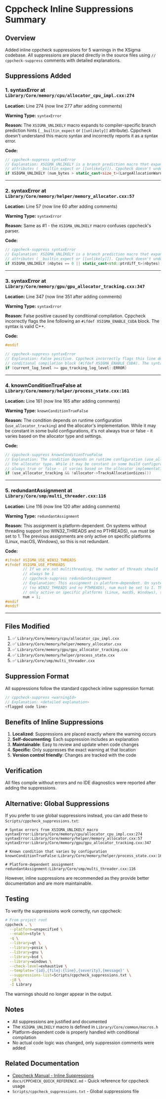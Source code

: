 # Cppcheck Inline Suppressions Summary

## Overview

Added inline cppcheck suppressions for 5 warnings in the XSigma codebase. All suppressions are placed directly in the source files using `// cppcheck-suppress` comments with detailed explanations.

## Suppressions Added

### 1. syntaxError at `Library/Core/memory/cpu/allocator_cpu_impl.cxx:274`

**Location:** Line 274 (now line 277 after adding comments)

**Warning Type:** `syntaxError`

**Reason:** The `XSIGMA_UNLIKELY` macro expands to compiler-specific branch prediction hints (`__builtin_expect` or `[[unlikely]]` attribute). Cppcheck doesn't understand this macro syntax and incorrectly reports it as a syntax error.

**Code:**
```cpp
// cppcheck-suppress syntaxError
// Explanation: XSIGMA_UNLIKELY is a branch prediction macro that expands to compiler-specific
// attributes (__builtin_expect or [[unlikely]]). Cppcheck doesn't understand this macro syntax.
if XSIGMA_UNLIKELY (num_bytes > static_cast<size_t>(LargeAllocationWarningBytes()))
```

---

### 2. syntaxError at `Library/Core/memory/helper/memory_allocator.cxx:57`

**Location:** Line 57 (now line 60 after adding comments)

**Warning Type:** `syntaxError`

**Reason:** Same as #1 - the `XSIGMA_UNLIKELY` macro confuses cppcheck's parser.

**Code:**
```cpp
// cppcheck-suppress syntaxError
// Explanation: XSIGMA_UNLIKELY is a branch prediction macro that expands to compiler-specific
// attributes (__builtin_expect or [[unlikely]]). Cppcheck doesn't understand this macro syntax.
if XSIGMA_UNLIKELY (nbytes == 0 || static_cast<std::ptrdiff_t>(nbytes) < 0)
```

---

### 3. syntaxError at `Library/Core/memory/gpu/gpu_allocator_tracking.cxx:347`

**Location:** Line 347 (now line 351 after adding comments)

**Warning Type:** `syntaxError`

**Reason:** False positive caused by conditional compilation. Cppcheck incorrectly flags the line following an `#ifdef XSIGMA_ENABLE_CUDA` block. The syntax is valid C++.

**Code:**
```cpp
#endif

// cppcheck-suppress syntaxError
// Explanation: False positive. Cppcheck incorrectly flags this line due to the preceding
// conditional compilation block (#ifdef XSIGMA_ENABLE_CUDA). The syntax is valid C++.
if (current_log_level >= gpu_tracking_log_level::ERROR)
```

---

### 4. knownConditionTrueFalse at `Library/Core/memory/helper/process_state.cxx:161`

**Location:** Line 161 (now line 165 after adding comments)

**Warning Type:** `knownConditionTrueFalse`

**Reason:** The condition depends on runtime configuration (`use_allocator_tracking`) and the allocator's implementation. While it may be constant in some build configurations, it's not always true or false - it varies based on the allocator type and settings.

**Code:**
```cpp
// cppcheck-suppress knownConditionTrueFalse
// Explanation: The condition depends on runtime configuration (use_allocator_tracking) and
// the allocator type. While it may be constant in some build configurations, it's not
// always true or false - it varies based on the allocator implementation and settings.
if (use_allocator_tracking && !allocator->TracksAllocationSizes())
```

---

### 5. redundantAssignment at `Library/Core/smp/multi_threader.cxx:116`

**Location:** Line 116 (now line 120 after adding comments)

**Warning Type:** `redundantAssignment`

**Reason:** This assignment is platform-dependent. On systems without threading support (no WIN32_THREADS and no PTHREADS), `num` must be set to 1. The previous assignments are only active on specific platforms (Linux, macOS, Windows), so this is not redundant.

**Code:**
```cpp
#ifndef XSIGMA_USE_WIN32_THREADS
#ifndef XSIGMA_USE_PTHREADS
        // If we are not multithreading, the number of threads should
        // always be 1
        // cppcheck-suppress redundantAssignment
        // Explanation: This assignment is platform-dependent. On systems without threading support
        // (no WIN32_THREADS and no PTHREADS), num must be set to 1. The previous assignments are
        // only active on specific platforms (Linux, macOS, Windows), so this is not redundant.
        num = 1;
#endif
#endif
```

---

## Files Modified

1. ✅ `Library/Core/memory/cpu/allocator_cpu_impl.cxx`
2. ✅ `Library/Core/memory/helper/memory_allocator.cxx`
3. ✅ `Library/Core/memory/gpu/gpu_allocator_tracking.cxx`
4. ✅ `Library/Core/memory/helper/process_state.cxx`
5. ✅ `Library/Core/smp/multi_threader.cxx`

## Suppression Format

All suppressions follow the standard cppcheck inline suppression format:

```cpp
// cppcheck-suppress <warningId>
// Explanation: <detailed explanation>
<flagged code line>
```

## Benefits of Inline Suppressions

1. **Localized**: Suppressions are placed exactly where the warning occurs
2. **Self-documenting**: Each suppression includes an explanation
3. **Maintainable**: Easy to review and update when code changes
4. **Specific**: Only suppresses the exact warning at that location
5. **Version control friendly**: Changes are tracked with the code

## Verification

All files compile without errors and no IDE diagnostics were reported after adding the suppressions.

## Alternative: Global Suppressions

If you prefer to use global suppressions instead, you can add these to `Scripts/cppcheck_suppressions.txt`:

```
# Syntax errors from XSIGMA_UNLIKELY macro
syntaxError:Library/Core/memory/cpu/allocator_cpu_impl.cxx:274
syntaxError:Library/Core/memory/helper/memory_allocator.cxx:57
syntaxError:Library/Core/memory/gpu/gpu_allocator_tracking.cxx:347

# Known condition that varies by configuration
knownConditionTrueFalse:Library/Core/memory/helper/process_state.cxx:161

# Platform-dependent assignment
redundantAssignment:Library/Core/smp/multi_threader.cxx:116
```

However, inline suppressions are recommended as they provide better documentation and are more maintainable.

## Testing

To verify the suppressions work correctly, run cppcheck:

```bash
# From project root
cppcheck . \
  --platform=unspecified \
  --enable=style \
  -q \
  --library=qt \
  --library=posix \
  --library=gnu \
  --library=bsd \
  --library=windows \
  --check-level=exhaustive \
  --template='{id},{file}:{line},{severity},{message}' \
  --suppressions-list=Scripts/cppcheck_suppressions.txt \
  -j8 \
  -I Library
```

The warnings should no longer appear in the output.

## Notes

- All suppressions are justified and documented
- The `XSIGMA_UNLIKELY` macro is defined in `Library/Core/common/macros.h`
- Platform-dependent code is properly handled with conditional compilation
- No actual code logic was changed, only suppression comments were added

## Related Documentation

- [Cppcheck Manual - Inline Suppressions](https://cppcheck.sourceforge.io/manual.pdf)
- `docs/CPPCHECK_QUICK_REFERENCE.md` - Quick reference for cppcheck usage
- `Scripts/cppcheck_suppressions.txt` - Global suppressions file


